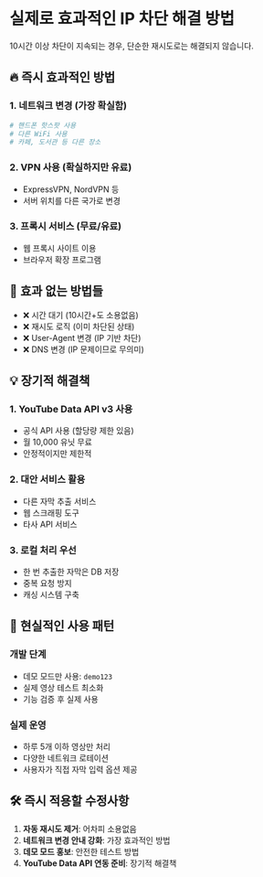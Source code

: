 # 실제로 효과적인 IP 차단 해결 방법

10시간 이상 차단이 지속되는 경우, 단순한 재시도로는 해결되지 않습니다.

## 🔥 즉시 효과적인 방법

### 1. 네트워크 변경 (가장 확실함)
```bash
# 핸드폰 핫스팟 사용
# 다른 WiFi 사용 
# 카페, 도서관 등 다른 장소
```

### 2. VPN 사용 (확실하지만 유료)
- ExpressVPN, NordVPN 등
- 서버 위치를 다른 국가로 변경

### 3. 프록시 서비스 (무료/유료)
- 웹 프록시 사이트 이용
- 브라우저 확장 프로그램

## 🚫 효과 없는 방법들

- ❌ 시간 대기 (10시간+도 소용없음)
- ❌ 재시도 로직 (이미 차단된 상태)
- ❌ User-Agent 변경 (IP 기반 차단)
- ❌ DNS 변경 (IP 문제이므로 무의미)

## 💡 장기적 해결책

### 1. YouTube Data API v3 사용
- 공식 API 사용 (할당량 제한 있음)
- 월 10,000 유닛 무료
- 안정적이지만 제한적

### 2. 대안 서비스 활용
- 다른 자막 추출 서비스
- 웹 스크래핑 도구
- 타사 API 서비스

### 3. 로컬 처리 우선
- 한 번 추출한 자막은 DB 저장
- 중복 요청 방지
- 캐싱 시스템 구축

## 🎯 현실적인 사용 패턴

### 개발 단계
- 데모 모드만 사용: `demo123`
- 실제 영상 테스트 최소화
- 기능 검증 후 실제 사용

### 실제 운영
- 하루 5개 이하 영상만 처리
- 다양한 네트워크 로테이션
- 사용자가 직접 자막 입력 옵션 제공

## 🛠️ 즉시 적용할 수정사항

1. **자동 재시도 제거**: 어차피 소용없음
2. **네트워크 변경 안내 강화**: 가장 효과적인 방법
3. **데모 모드 홍보**: 안전한 테스트 방법
4. **YouTube Data API 연동 준비**: 장기적 해결책